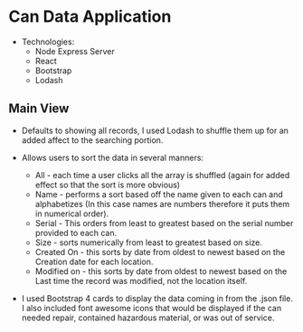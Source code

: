 # Can Data Application
* Technologies: 
    * Node Express Server
    * React
    * Bootstrap
    * Lodash
    
## Main View
 * Defaults to showing all records, I used Lodash to shuffle them up for an added affect to the searching portion.
 * Allows users to sort the data in several manners:
    * All - each time a user clicks all the array is shuffled (again for added effect so that the sort is more obvious)
    * Name - performs a sort based off the name given to each can and alphabetizes (In this case names are numbers therefore it puts them in numerical order).
    * Serial - This orders from least to greatest based on the serial number provided to each can.
    * Size - sorts numerically from least to greatest based on size.
    * Created On - this sorts by date from oldest to newest based on the Creation date for each location.
    * Modified on - this sorts by date from oldest to newest based on the Last time the record was modified, not the location itself.
    
  * I used Bootstrap 4 cards to display the data coming in from the .json file. I also included font awesome icons that would be displayed if the can needed repair, contained hazardous material, or was out of service.
    
    
